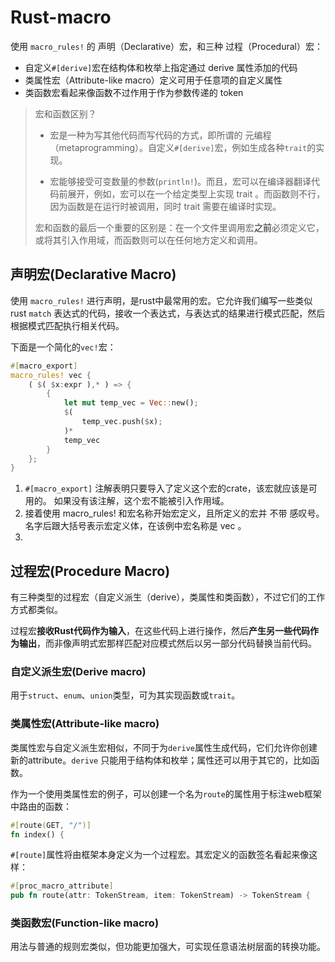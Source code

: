 # Rust-macro

使用 `macro_rules!` 的 声明（Declarative）宏，和三种 过程（Procedural）宏：

- 自定义`#[derive]`宏在结构体和枚举上指定通过 derive 属性添加的代码
- 类属性宏（Attribute-like macro）定义可用于任意项的自定义属性
- 类函数宏看起来像函数不过作用于作为参数传递的 token

> 宏和函数区别？
> - 宏是一种为写其他代码而写代码的方式，即所谓的 元编程（metaprogramming）。自定义`#[derive]`宏，例如生成各种`trait`的实现。
> 
> - 宏能够接受可变数量的参数(`println!`)。而且，宏可以在编译器翻译代码前展开，例如，宏可以在一个给定类型上实现 trait 。而函数则不行，因为函数是在运行时被调用，同时 trait 需要在编译时实现。
>
> 宏和函数的最后一个重要的区别是：在一个文件里调用宏**之前**必须定义它，或将其引入作用域，而函数则可以在任何地方定义和调用。


## 声明宏(Declarative Macro)

使用 `macro_rules!` 进行声明，是rust中最常用的宏。它允许我们编写一些类似 rust `match` 表达式的代码，接收一个表达式，与表达式的结果进行模式匹配，然后根据模式匹配执行相关代码。

下面是一个简化的`vec!`宏：

```rust
#[macro_export]
macro_rules! vec {
    ( $( $x:expr ),* ) => {
        {
            let mut temp_vec = Vec::new();
            $(
                temp_vec.push($x);
            )*
            temp_vec
        }
    };
}
```

1. `#[macro_export]` 注解表明只要导入了定义这个宏的crate，该宏就应该是可用的。 如果没有该注解，这个宏不能被引入作用域。
2. 接着使用 macro_rules! 和宏名称开始宏定义，且所定义的宏并 不带 感叹号。名字后跟大括号表示宏定义体，在该例中宏名称是 vec 。
3. 


## 过程宏(Procedure Macro)
有三种类型的过程宏（自定义派生（derive），类属性和类函数），不过它们的工作方式都类似。

过程宏**接收Rust代码作为输入**，在这些代码上进行操作，然后**产生另一些代码作为输出**，而非像声明式宏那样匹配对应模式然后以另一部分代码替换当前代码。

### 自定义派生宏(Derive macro)

用于`struct`、`enum`、`union`类型，可为其实现函数或`trait`。



### 类属性宏(Attribute-like macro)

类属性宏与自定义派生宏相似，不同于为`derive`属性生成代码，它们允许你创建新的attribute。`derive` 只能用于结构体和枚举；属性还可以用于其它的，比如函数。

作为一个使用类属性宏的例子，可以创建一个名为`route`的属性用于标注web框架中路由的函数：
```rust
#[route(GET, "/")]
fn index() {
```
`#[route]`属性将由框架本身定义为一个过程宏。其宏定义的函数签名看起来像这样：

```rust
#[proc_macro_attribute]
pub fn route(attr: TokenStream, item: TokenStream) -> TokenStream {
```
### 类函数宏(Function-like macro)

用法与普通的规则宏类似，但功能更加强大，可实现任意语法树层面的转换功能。

